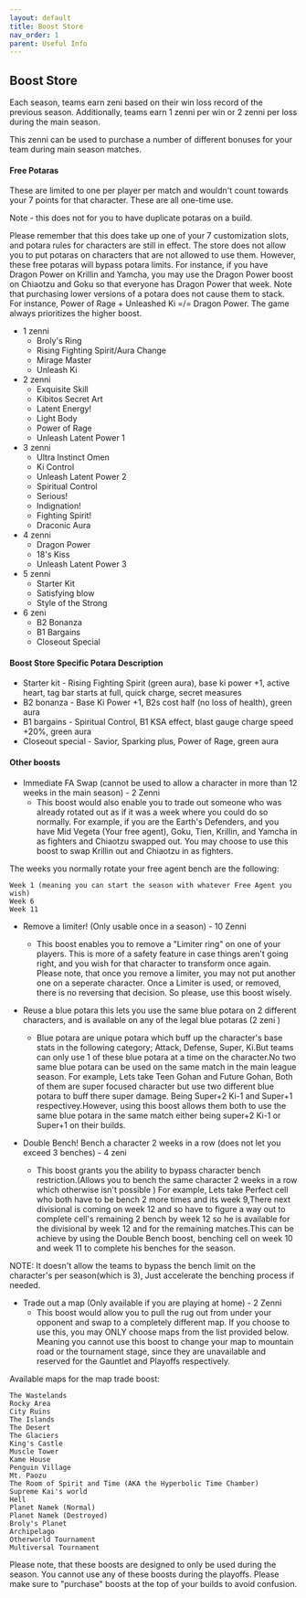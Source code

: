 ```yaml
---
layout: default
title: Boost Store
nav_order: 1
parent: Useful Info
---
```

## Boost Store

Each season, teams earn zeni based on their win loss record of the previous season. Additionally, teams earn 1 zenni per 
win or 2 zenni per loss during the main season.

This zenni can be used to purchase a number of different bonuses for your team during main season matches.

#### Free Potaras

These are limited to one per player per match and wouldn't count towards your 7 points for that character. These are all 
one-time use. 

Note - this does not for you to have duplicate potaras on a build.  

Please remember that this does take up one of your 7 customization slots, and potara rules for characters are still in effect. 
The store does not allow you to put potaras on characters that are not allowed to use them. However, these free potaras will 
bypass potara limits. For instance, if you have Dragon Power on Krillin and Yamcha, you may use the Dragon Power boost on 
Chiaotzu and Goku so that everyone has Dragon Power that week. Note that purchasing lower versions of a potara does not 
cause them to stack. For instance, Power of Rage + Unleashed Ki =/= Dragon Power. The game always prioritizes the higher 
boost.
	

- 1 zenni
    - Broly's Ring	
    - Rising Fighting Spirit/Aura Change
    - Mirage Master
    - Unleash Ki
- 2 zenni 
    - Exquisite Skill
    - Kibitos Secret Art
    - Latent Energy!	
    - Light Body
    - Power of Rage
    - Unleash Latent Power 1
- 3 zenni 	
    - Ultra Instinct Omen
    - Ki Control
    - Unleash Latent Power 2
    - Spiritual Control
    - Serious!	
    - Indignation!	
    - Fighting Spirit!
    - Draconic Aura
- 4 zenni 
    - Dragon Power
    - 18's Kiss
    - Unleash Latent Power 3
- 5 zenni
    - Starter Kit
    - Satisfying blow
    - Style of the Strong
- 6 zeni
    - B2 Bonanza
    - B1 Bargains
    - Closeout Special

#### Boost Store Specific Potara Description
- Starter kit - Rising Fighting Spirit (green aura), base ki power +1, active heart, tag bar starts at full, quick charge, secret measures
- B2 bonanza - Base Ki Power +1, B2s cost half (no loss of health), green aura
- B1 bargains - Spiritual Control, B1 KSA effect, blast gauge charge speed +20%, green aura
- Closeout special - Savior, Sparking plus, Power of Rage, green aura
    
#### Other boosts

  
- Immediate FA Swap (cannot be used to allow a character in more than 12 weeks in the main season)  - 2 Zenni
    - This boost would also enable you to trade out someone who was already rotated out as if it was a week where you could do so normally. For example, if you are the Earth's Defenders, and you have Mid Vegeta (Your free agent), Goku, Tien, Krillin, and Yamcha in as fighters and Chiaotzu swapped out. You may choose to use this boost to swap Krillin out and Chiaotzu in as fighters.

The weeks you normally rotate your free agent bench are the following:

    Week 1 (meaning you can start the season with whatever Free Agent you wish)
    Week 6
    Week 11

- Remove a limiter! (Only usable once in a season) - 10 Zenni
    - This boost enables you to remove a "Limiter ring" on one of your players. This is more of a safety feature in case things aren't going right, and you wish for that character to transform once again. Please note, that once you remove a limiter, you may not put another one on a seperate character. Once a Limiter is used, or removed, there is no reversing that decision. So please, use this boost wisely.

- Reuse a blue potara this lets you use the same blue potara on 2 different characters, and is available on any of the legal blue potaras (2 zeni )
   - Blue potara are unique potara which buff up the character's base stats in the following category; Attack, Defense, Super, Ki.But teams can only use 1 of these blue potara at a time on the character.No two same blue potara can be used on the same match in the main league season. For example, Lets take Teen Gohan and Future Gohan, Both of them are super focused character but use two different blue potara to buff there super damage. Being Super+2 Ki-1 and Super+1 respectivey.However, using this boost allows them both to use the same blue potara in the same match either being super+2 Ki-1 or Super+1 on their builds.

- Double Bench! Bench a character 2 weeks in a row (does not let you exceed 3 benches) - 4 zeni
    - This boost grants you the ability to bypass character bench restriction.(Allows you to bench the same character 2 weeks in a row which otherwise isn't possible ) For example, Lets take Perfect cell who both have to be bench 2 more times and its week 9,There next divisional is coming on week 12 and so have to figure a way out to complete cell's remaining 2 bench by week 12 so he is available for the divisional by week 12 and for the remaining matches.This can be achieve by using the Double Bench boost, benching cell on week 10 and week 11 to complete his benches for the season.

NOTE: It doesn't allow the teams to bypass the bench limit on the character's per season(which is 3), Just accelerate the benching process if needed.

- Trade out a map (Only available if you are playing at home) - 2 Zenni
    - This boost would allow you to pull the rug out from under your opponent and swap to a completely different map. If you choose to use this, you may ONLY choose maps from the list provided below. Meaning you cannot use this boost to change your map to mountain road or the tournament stage, since they are unavailable and reserved for the Gauntlet and Playoffs respectively.

Available maps for the map trade boost:

    The Wastelands
    Rocky Area
    City Ruins
    The Islands
    The Desert
    The Glaciers
    King's Castle
    Muscle Tower
    Kame House
    Penguin Village
    Mt. Paozu
    The Room of Spirit and Time (AKA the Hyperbolic Time Chamber)
    Supreme Kai's world
    Hell
    Planet Namek (Normal)
    Planet Namek (Destroyed)
    Broly's Planet
    Archipelago
    Otherworld Tournament
    Multiversal Tournament

Please note, that these boosts are designed to only be used during the season. You cannot use any of these boosts during the playoffs. Please make sure to "purchase" boosts at the top of your builds to avoid confusion.